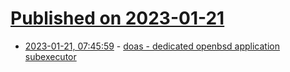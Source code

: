 # [Published on 2023-01-21](index.md)

* [2023-01-21, 07:45:59](https://lobste.rs/s/tuy0mq/doas_dedicated_openbsd_application) - [doas - dedicated openbsd application subexecutor](https://flak.tedunangst.com/post/doas)
